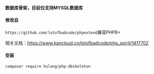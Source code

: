 #### 数据库骨架，目前仅支持MYSQL数据库

#### 修改自
`https://github.com/lotofbadcode/phpextend`兼容PHP8+

相关文档：https://www.kancloud.cn/lotofbadcode/php_spirit/1417702

#### 安装
```
composer require hulang/php-dbskeleton
```
